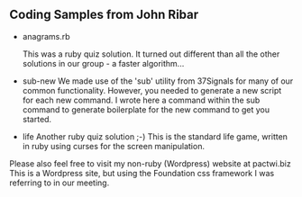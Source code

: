 ## Coding Samples from John Ribar

- anagrams.rb

	This was a ruby quiz solution. It turned out different than all the
	other solutions in our group - a faster algorithm... 
	
- sub-new
	We made use of the 'sub' utility from 37Signals for many of our 
	common functionality. However, you needed to generate a new script
	for each new command. I wrote here a command within the sub command
	to generate boilerplate for the new command to get you started.
	
- life
	Another ruby quiz solution ;-)  This is the standard life game, written
	in ruby using curses for the screen manipulation.
	
Please also feel free to visit my non-ruby (Wordpress) website at pactwi.biz
This is a Wordpress site, but using the Foundation css framework I was
referring to in our meeting. 


